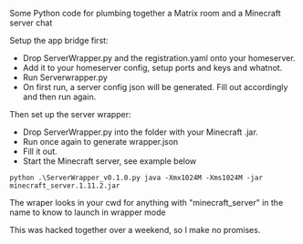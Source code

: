 Some Python code for plumbing together a Matrix room and a Minecraft server chat

Setup the app bridge first:
- Drop ServerWrapper.py and the registration.yaml onto your homeserver. 
- Add it to your homeserver config, setup ports and keys and whatnot.
- Run Serverwrapper.py
- On first run, a server config json will be generated. Fill out accordingly and then run again.

Then set up the server wrapper:
- Drop ServerWrapper.py into the folder with your Minecraft .jar. 
- Run once again to generate wrapper.json
- Fill it out.
- Start the Minecraft server, see example below


`python .\ServerWrapper_v0.1.0.py java -Xmx1024M -Xms1024M -jar minecraft_server.1.11.2.jar`
  
The wraper looks in your cwd for anything with "minecraft_server" in the name to know to launch in wrapper mode

This was hacked together over a weekend, so I make no promises. 
